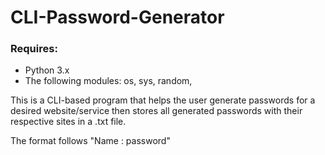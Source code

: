 # CLI-Password-Generator
### Requires:
- Python 3.x
- The following modules: os, sys, random, 

This is a CLI-based program that helps the user generate passwords for a desired website/service then stores all generated passwords with
their respective sites in a .txt file.

The format follows "Name : password"
